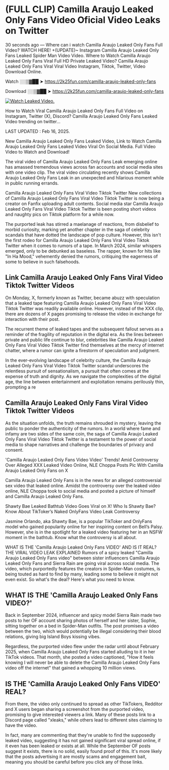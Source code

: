 # (FULL CLIP) Camilla Araujo Leaked Only Fans Video Oficial Video Leaks on Twitter

30 seconds ago — Where can i watch Camilla Araujo Leaked Only Fans Full Video? WATCH HERE! +(UPDATE)~ Instagram Camilla Araujo Leaked Only Fans Leaked Spider Man Video Video. Where to Watch Camilla Araujo Leaked Only Fans Viral Full HD Private Leaked Video? Camilla Araujo Leaked Only Fans Viral Viral Video Instagram, Tiktok, Twitter, Video Download Online.

Watch ░░▒▓██ ➤ https://2k25fun.com/camilla-araujo-leaked-only-fans

Download ░░▒▓██ ➤ https://2k25fun.com/camilla-araujo-leaked-only-fans

[![Watch Leaked Video.](https://miro.medium.com/v2/resize:fit:828/format:webp/1*cilzJN44JGOrTw9NJCrNHA.gif "Watch Leaked Video")](https://2k25fun.com/camilla-araujo-leaked-only-fans)

How to Watch Viral Camilla Araujo Leaked Only Fans Full Video on Instagram, Twitter (X), Discord? Camilla Araujo Leaked Only Fans Leaked Video trending on twitter...

LAST UPDATED : Feb 16, 2025.

New Camilla Araujo Leaked Only Fans Leaked Video, Link to Watch Camilla Araujo Leaked Only Fans Leaked Video Viral On Social Media. Full Video Video to Watch and Download!

The viral video of Camilla Araujo Leaked Only Fans Leak emerging online has amassed tremendous views across fan accounts and social media sites with one video clip. The viral video circulating recently shows Camilla Araujo Leaked Only Fans Leak in an unexpected and hilarious moment while in public running errands.

Camilla Araujo Leaked Only Fans Viral Video Tiktok Twitter New collections of Camilla Araujo Leaked Only Fans Viral Video Tiktok Twitter is now being a creator on Fanfix uploading adult contents. Social media star Camilla Araujo Leaked Only Fans Viral Video Tiktok Twitter is been posting short videos and naughty pics on Tiktok platform for a while now.

The purported leak has stirred a maelanage of reactions, from disbelief to morbid curiosity, marking yet another chapter in the saga of celebrity scandals that have dotted the landscape of pop culture. However, this isn't the first rodeo for Camilla Araujo Leaked Only Fans Viral Video Tiktok Twitter when it comes to rumors of a tape. In March 2024, similar whispers emerged, only to be debunked as baseless. The rapper, known for hits like "In Ha Mood," vehemently denied the rumors, critiquing the eagerness of some to believe in such falsehoods.

## Link Camilla Araujo Leaked Only Fans Viral Video Tiktok Twitter Videos

On Monday, X, formerly known as Twitter, became abuzz with speculation that a leaked tape featuring Camilla Araujo Leaked Only Fans Viral Video Tiktok Twitter was readily available online. However, instead of the XXX clip, there are dozens of X pages promising to release the video in exchange for interaction with their post.

The recurrent theme of leaked tapes and the subsequent fallout serves as a reminder of the fragility of reputation in the digital era. As the lines between private and public life continue to blur, celebrities like Camilla Araujo Leaked Only Fans Viral Video Tiktok Twitter find themselves at the mercy of internet chatter, where a rumor can ignite a firestorm of speculation and judgment.

In the ever-evolving landscape of celebrity culture, the Camilla Araujo Leaked Only Fans Viral Video Tiktok Twitter scandal underscores the relentless pursuit of sensationalism, a pursuit that often comes at the expense of truth and dignity. As we navigate the complexities of the digital age, the line between entertainment and exploitation remains perilously thin, prompting a re

##  Camilla Araujo Leaked Only Fans Viral Video Tiktok Twitter Videos

As the situation unfolds, the truth remains shrouded in mystery, leaving the public to ponder the authenticity of the rumors. In a world where fame and infamy are two sides of the same coin, the saga of Camilla Araujo Leaked Only Fans Viral Video Tiktok Twitter is a testament to the power of social media to shape narratives and challenge the boundaries of privacy and consent.

'Camilla Araujo Leaked Only Fans Video Video' Trends! Amid Controversy Over Alleged XXX Leaked Video Online, NLE Choppa Posts Pic With Camilla Araujo Leaked Only Fans on X

Camilla Araujo Leaked Only Fans is in the news for an alleged controversial sex video that leaked online. Amidst the controversy over the leaked video online, NLE Choppa took to social media and posted a picture of himself and Camilla Araujo Leaked Only Fans.

Shawty Bae Leaked Bathtub Video Goes Viral on X! Who Is Shawty Bae? Know About TikToker’s Naked OnlyFans Video Leak Controversy

Jasmine Orlando, aka Shawty Bae, is a popular TikToker and OnlyFans model who gained popularity online for her inspiring content on Bell’s Palsy. However, she is in the spotlight for a leaked video featuring her in an NSFW moment in the bathtub. Know what the controversy is all about.

WHAT IS THE 'Camilla Araujo Leaked Only Fans VIDEO' AND IS IT REAL? THE VIRAL VIDEO LEAK EXPLAINED Rumors of a spicy leaked "Camilla Araujo Leaked Only Fans video" between sister influencers Camilla Araujo Leaked Only Fans and Sierra Rain are going viral across social media. The video, which purportedly features the creators in Spider-Man costumes, is being touted as hard to find by many, leading some to believe it might not even exist. So what's the deal? Here's what you need to know.

## WHAT IS THE 'Camilla Araujo Leaked Only Fans VIDEO?'

Back in September 2024, influencer and spicy model Sierra Rain made two posts to her OF account sharing photos of herself and her sister, Sophie, sitting together on a bed in Spider-Man outfits. The post promises a video between the two, which would potentially be illegal considering their blood relations, giving big Island Boys kissing vibes.

Regardless, the purported video flew under the radar until about February 2025, when Camilla Araujo Leaked Only Fans started alluding to it in her TikTok videos. That month, she posted a video captioned, "How it feels knowing I will never be able to delete the Camilla Araujo Leaked Only Fans video off the internet" that gained a whopping 10 million views.

## IS THE 'Camilla Araujo Leaked Only Fans VIDEO' REAL?

From there, the video only continued to spread as other TikTokers, Redditor and X users began sharing a screenshot from the purported video, promising to give interested viewers a link. Many of these posts link to a Discord page called "xleaks," while others lead to different sites claiming to have the video.

In fact, many are commenting that they're unable to find the supposedly leaked video, suggesting it has not gained significant viral spread online, if it even has been leaked or exists at all. While the September OF posts suggest it exists, there is no solid, easily found proof of this. It's more likely that the posts advertising it are mostly scams and engagement bait, meaning you should be careful before you click any of those links.